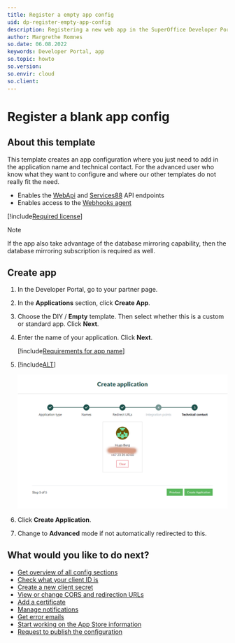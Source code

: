 ```yaml
---
title: Register a empty app config
uid: dp-register-empty-app-config
description: Registering a new web app in the SuperOffice Developer Portal.
author: Margrethe Romnes
so.date: 06.08.2022
keywords: Developer Portal, app
so.topic: howto
so.version:
so.envir: cloud
so.client:
---
```


# Register a blank app config

## About this template

This template creates an app configuration where you just need to add in the application name and technical contact. For the advanced user who know what they want to configure and where our other templates do not really fit the need.

* Enables the [WebApi][1] and [Services88][6] API endpoints
* Enables access to the [Webhooks agent][5]

[!include[Required license](includes/cust-app-req-license.md)]

> [!NOTE]
> If the app also take advantage of the database mirroring capability, then the database mirroring subscription is required as well.

## Create app

1. In the Developer Portal, go to your partner page.

2. In the **Applications** section, click **Create App**.

3. Choose the DIY / **Empty** template. Then select whether this is a custom or standard app. Click **Next**.

4. Enter the name of your application. Click **Next**.

    [!include[Requirements for app name](includes/note-app-name.md)]

5. [!include[ALT](includes/set-technical-contact.md)]

    ![Developer Portal set technical contact when creating app -screenshot][img5]

6. Click **Create Application**.

7. Change to **Advanced** mode if not automatically redirected to this.

## What would you like to do next?

* [Get overview of all config sections][1]
* [Check what your client ID is][7]
* [Create a new client secret][8]
* [View or change CORS and redirection URLs][9]
* [Add a certificate][10]
* [Manage notifications][2]
* [Get error emails][3]
* [Start working on the App Store information][11]
* [Request to publish the configuration][18]

<!-- Referenced links -->
[1]: ../config/app-config.md
[7]: ../config/find-clientid.md
[8]: ../config/get-client-secret.md
[9]: ../config/cors-and-redirection-urls.md
[10]: ../config/new-certificate.md
[11]: ../../standard-app/app-store/update-app-page.md
[18]: ../request-to-publish.md
[2]: ../../best-practices/tenant-status/get-notifications.md
[3]: ../../best-practices/error-emails.md
[5]: ../../../api/reference/restful/agent/Webhook_Agent/index.md
[6]: ../../../api/reference/soap/Services88/index.md

<!-- Referenced images -->
[img5]: media/select-technical-contact.png
